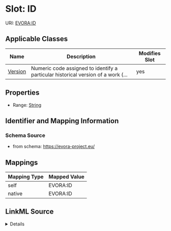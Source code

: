 

# Slot: ID



URI: [EVORA:ID](https://evora-project.eu/ID)



<!-- no inheritance hierarchy -->





## Applicable Classes

| Name | Description | Modifies Slot |
| --- | --- | --- |
| [Version](Version.md) | Numeric code assigned to identify a particular historical version of a work (... |  yes  |







## Properties

* Range: [String](String.md)





## Identifier and Mapping Information







### Schema Source


* from schema: https://evora-project.eu/




## Mappings

| Mapping Type | Mapped Value |
| ---  | ---  |
| self | EVORA:ID |
| native | EVORA:ID |




## LinkML Source

<details>
```yaml
name: ID
from_schema: https://evora-project.eu/
rank: 1000
alias: ID
domain_of:
- Version
range: string

```
</details>